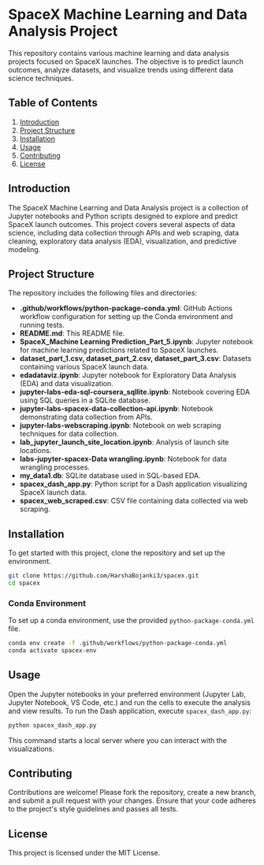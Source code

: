 # SpaceX Machine Learning and Data Analysis Project

This repository contains various machine learning and data analysis projects focused on SpaceX launches. The objective is to predict launch outcomes, analyze datasets, and visualize trends using different data science techniques.

## Table of Contents

1. [Introduction](#introduction)
2. [Project Structure](#project-structure)
3. [Installation](#installation)
4. [Usage](#usage)
5. [Contributing](#contributing)
6. [License](#license)

## Introduction

The SpaceX Machine Learning and Data Analysis project is a collection of Jupyter notebooks and Python scripts designed to explore and predict SpaceX launch outcomes. This project covers several aspects of data science, including data collection through APIs and web scraping, data cleaning, exploratory data analysis (EDA), visualization, and predictive modeling.

## Project Structure

The repository includes the following files and directories:

- **.github/workflows/python-package-conda.yml**: GitHub Actions workflow configuration for setting up the Conda environment and running tests.
- **README.md**: This README file.
- **SpaceX_Machine Learning Prediction_Part_5.ipynb**: Jupyter notebook for machine learning predictions related to SpaceX launches.
- **dataset_part_1.csv, dataset_part_2.csv, dataset_part_3.csv**: Datasets containing various SpaceX launch data.
- **edadataviz.ipynb**: Jupyter notebook for Exploratory Data Analysis (EDA) and data visualization.
- **jupyter-labs-eda-sql-coursera_sqllite.ipynb**: Notebook covering EDA using SQL queries in a SQLite database.
- **jupyter-labs-spacex-data-collection-api.ipynb**: Notebook demonstrating data collection from APIs.
- **jupyter-labs-webscraping.ipynb**: Notebook on web scraping techniques for data collection.
- **lab_jupyter_launch_site_location.ipynb**: Analysis of launch site locations.
- **labs-jupyter-spacex-Data wrangling.ipynb**: Notebook for data wrangling processes.
- **my_data1.db**: SQLite database used in SQL-based EDA.
- **spacex_dash_app.py**: Python script for a Dash application visualizing SpaceX launch data.
- **spacex_web_scraped.csv**: CSV file containing data collected via web scraping.

## Installation

To get started with this project, clone the repository and set up the environment.

```bash
git clone https://github.com/HarshaBojanki3/spacex.git
cd spacex
```

### Conda Environment

To set up a conda environment, use the provided `python-package-conda.yml` file.

```bash
conda env create -f .github/workflows/python-package-conda.yml
conda activate spacex-env
```

## Usage

Open the Jupyter notebooks in your preferred environment (Jupyter Lab, Jupyter Notebook, VS Code, etc.) and run the cells to execute the analysis and view results. To run the Dash application, execute `spacex_dash_app.py`:

```bash
python spacex_dash_app.py
```

This command starts a local server where you can interact with the visualizations.

## Contributing

Contributions are welcome! Please fork the repository, create a new branch, and submit a pull request with your changes. Ensure that your code adheres to the project's style guidelines and passes all tests.

## License

This project is licensed under the MIT License. 
```
